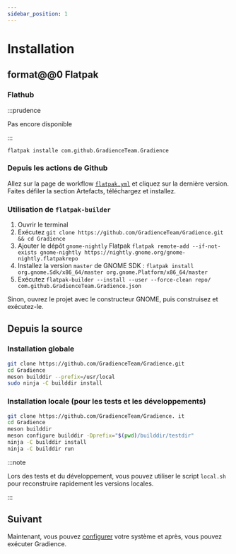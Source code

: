 ```yaml
---
sidebar_position: 1
---
```


# Installation

## format@@0 Flatpak

### Flathub

:::prudence

Pas encore disponible

:::

```shell
flatpak installe com.github.GradienceTeam.Gradience
```

### Depuis les actions de Github

Allez sur la page de workflow [`flatpak.yml`](https://github.com/GradienceTeam/Gradience/actions/workflows/flatpak.yml) et cliquez sur la dernière version. Faites défiler la section Artefacts, téléchargez et installez.

### Utilisation de `flatpak-builder`

1. Ouvrir le terminal
2. Exécutez `git clone https://github.com/GradienceTeam/Gradience.git && cd Gradience`
3. Ajouter le dépôt `gnome-nightly` Flatpak `flatpak remote-add --if-not-exists gnome-nightly https://nightly.gnome.org/gnome-nightly.flatpakrepo`
4. Installez la version `master` de GNOME SDK : `flatpak install org.gnome.Sdk/x86_64/master org.gnome.Platform/x86_64/master`
5. Exécutez `flatpak-builder --install --user --force-clean repo/ com.github.GradienceTeam.Gradience.json`

Sinon, ouvrez le projet avec le constructeur GNOME, puis construisez et exécutez-le.

## Depuis la source

### Installation globale

```sh
git clone https://github.com/GradienceTeam/Gradience.git
cd Gradience
meson builddir --prefix=/usr/local
sudo ninja -C builddir install
```

### Installation locale (pour les tests et les développements)

```sh
git clone https://github.com/GradienceTeam/Gradience. it
cd Gradience
meson builddir
meson configure builddir -Dprefix="$(pwd)/builddir/testdir"
ninja -C builddir install
ninja -C builddir run
```

:::note

Lors des tests et du développement, vous pouvez utiliser le script `local.sh` pour reconstruire rapidement les versions locales.

:::

## Suivant

Maintenant, vous pouvez [configurer](/docs/setup) votre système et après, vous pouvez exécuter Gradience.
